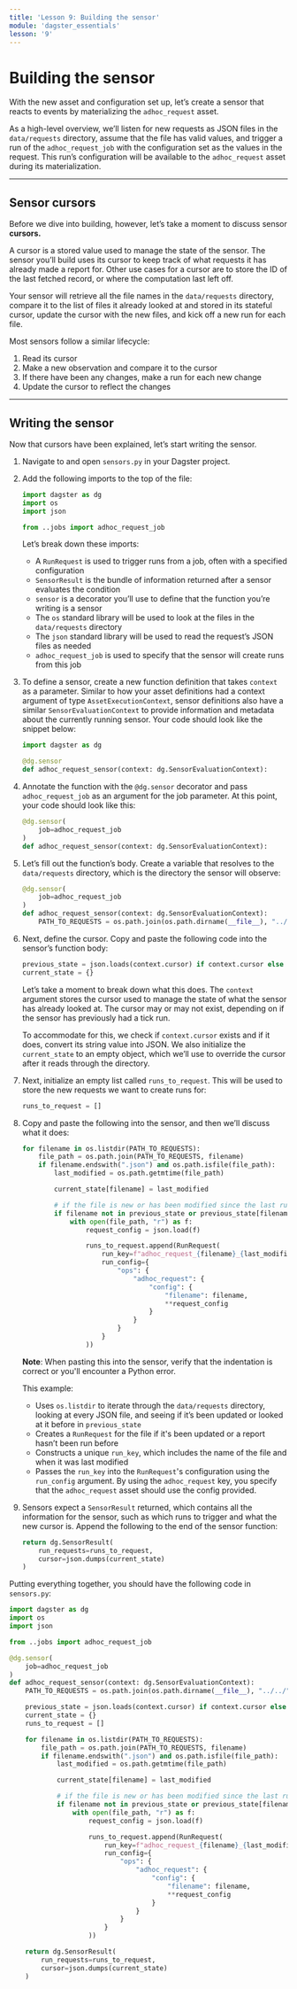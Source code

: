 ```yaml
---
title: 'Lesson 9: Building the sensor'
module: 'dagster_essentials'
lesson: '9'
---
```


# Building the sensor

With the new asset and configuration set up, let’s create a sensor that reacts to events by materializing the `adhoc_request` asset.

As a high-level overview, we’ll listen for new requests as JSON files in the `data/requests` directory, assume that the file has valid values, and trigger a run of the `adhoc_request_job` with the configuration set as the values in the request. This run’s configuration will be available to the `adhoc_request` asset during its materialization.

---

## Sensor cursors

Before we dive into building, however, let’s take a moment to discuss sensor **cursors.**

A cursor is a stored value used to manage the state of the sensor. The sensor you’ll build uses its cursor to keep track of what requests it has already made a report for. Other use cases for a cursor are to store the ID of the last fetched record, or where the computation last left off.

Your sensor will retrieve all the file names in the `data/requests` directory, compare it to the list of files it already looked at and stored in its stateful cursor, update the cursor with the new files, and kick off a new run for each file.

Most sensors follow a similar lifecycle:

1. Read its cursor
2. Make a new observation and compare it to the cursor
3. If there have been any changes, make a run for each new change
4. Update the cursor to reflect the changes

---

## Writing the sensor

Now that cursors have been explained, let’s start writing the sensor.

1. Navigate to and open `sensors.py` in your Dagster project.

2. Add the following imports to the top of the file:

   ```python
   import dagster as dg
   import os
   import json

   from ..jobs import adhoc_request_job
   ```

   Let’s break down these imports:

   - A `RunRequest` is used to trigger runs from a job, often with a specified configuration
   - `SensorResult` is the bundle of information returned after a sensor evaluates the condition
   - `sensor` is a decorator you’ll use to define that the function you’re writing is a sensor
   - The `os` standard library will be used to look at the files in the `data/requests` directory
   - The `json` standard library will be used to read the request’s JSON files as needed
   - `adhoc_request_job` is used to specify that the sensor will create runs from this job

3. To define a sensor, create a new function definition that takes `context` as a parameter. Similar to how your asset definitions had a context argument of type `AssetExecutionContext`, sensor definitions also have a similar `SensorEvaluationContext` to provide information and metadata about the currently running sensor. Your code should look like the snippet below:

   ```python
   import dagster as dg

   @dg.sensor
   def adhoc_request_sensor(context: dg.SensorEvaluationContext):
   ```

4. Annotate the function with the `@dg.sensor` decorator and pass `adhoc_request_job` as an argument for the job parameter. At this point, your code should look like this:

   ```python
   @dg.sensor(
       job=adhoc_request_job
   )
   def adhoc_request_sensor(context: dg.SensorEvaluationContext):
   ```

5. Let’s fill out the function’s body. Create a variable that resolves to the `data/requests` directory, which is the directory the sensor will observe:

   ```python
   @dg.sensor(
       job=adhoc_request_job
   )
   def adhoc_request_sensor(context: dg.SensorEvaluationContext):
       PATH_TO_REQUESTS = os.path.join(os.path.dirname(__file__), "../../", "data/requests")
   ```

6. Next, define the cursor. Copy and paste the following code into the sensor’s function body:

   ```python
   previous_state = json.loads(context.cursor) if context.cursor else {}
   current_state = {}
   ```

   Let’s take a moment to break down what this does. The `context` argument stores the cursor used to manage the state of what the sensor has already looked at. The cursor may or may not exist, depending on if the sensor has previously had a tick run.

   To accommodate for this, we check if `context.cursor` exists and if it does, convert its string value into JSON. We also initialize the `current_state` to an empty object, which we’ll use to override the cursor after it reads through the directory.

7. Next, initialize an empty list called `runs_to_request`. This will be used to store the new requests we want to create runs for:

   ```python
   runs_to_request = []
   ```

8. Copy and paste the following into the sensor, and then we’ll discuss what it does:

   ```python
   for filename in os.listdir(PATH_TO_REQUESTS):
       file_path = os.path.join(PATH_TO_REQUESTS, filename)
       if filename.endswith(".json") and os.path.isfile(file_path):
           last_modified = os.path.getmtime(file_path)

           current_state[filename] = last_modified

           # if the file is new or has been modified since the last run, add it to the request queue
           if filename not in previous_state or previous_state[filename] != last_modified:
               with open(file_path, "r") as f:
                   request_config = json.load(f)

                   runs_to_request.append(RunRequest(
                       run_key=f"adhoc_request_{filename}_{last_modified}",
                       run_config={
                           "ops": {
                               "adhoc_request": {
                                   "config": {
                                       "filename": filename,
                                       **request_config
                                   }
                               }
                           }
                       }
                   ))
   ```

   **Note**: When pasting this into the sensor, verify that the indentation is correct or you'll encounter a Python error.

   This example:

   - Uses `os.listdir`  to iterate through the `data/requests` directory, looking at every JSON file, and seeing if it’s been updated or looked at it before in `previous_state`
   - Creates a `RunRequest` for the file if it's been updated or a report hasn’t been run before
   - Constructs a unique `run_key`, which includes the name of the file and when it was last modified
   - Passes the `run_key` into the `RunRequest`'s configuration using the `run_config` argument. By using the `adhoc_request` key, you specify that the `adhoc_request` asset should use the config provided.

9. Sensors expect a `SensorResult` returned, which contains all the information for the sensor, such as which runs to trigger and what the new cursor is. Append the following to the end of the sensor function:

   ```python
   return dg.SensorResult(
       run_requests=runs_to_request,
       cursor=json.dumps(current_state)
   )
   ```

Putting everything together, you should have the following code in `sensors.py`:

```python
import dagster as dg
import os
import json

from ..jobs import adhoc_request_job

@dg.sensor(
    job=adhoc_request_job
)
def adhoc_request_sensor(context: dg.SensorEvaluationContext):
    PATH_TO_REQUESTS = os.path.join(os.path.dirname(__file__), "../../", "data/requests")

    previous_state = json.loads(context.cursor) if context.cursor else {}
    current_state = {}
    runs_to_request = []

    for filename in os.listdir(PATH_TO_REQUESTS):
        file_path = os.path.join(PATH_TO_REQUESTS, filename)
        if filename.endswith(".json") and os.path.isfile(file_path):
            last_modified = os.path.getmtime(file_path)

            current_state[filename] = last_modified

            # if the file is new or has been modified since the last run, add it to the request queue
            if filename not in previous_state or previous_state[filename] != last_modified:
                with open(file_path, "r") as f:
                    request_config = json.load(f)

                    runs_to_request.append(RunRequest(
                        run_key=f"adhoc_request_{filename}_{last_modified}",
                        run_config={
                            "ops": {
                                "adhoc_request": {
                                    "config": {
                                        "filename": filename,
                                        **request_config
                                    }
                                }
                            }
                        }
                    ))

    return dg.SensorResult(
        run_requests=runs_to_request,
        cursor=json.dumps(current_state)
    )
```
